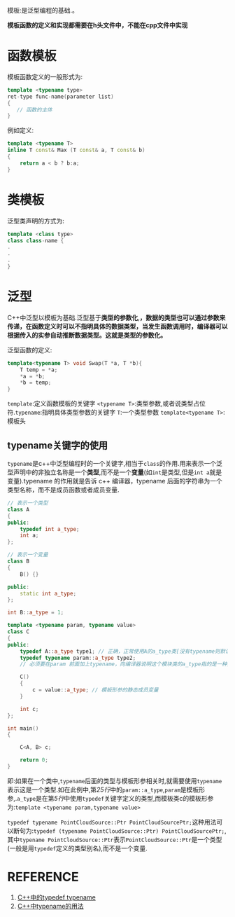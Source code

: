模板:是泛型编程的基础.。



**模板函数的定义和实现都需要在h头文件中，不能在cpp文件中实现**

# 函数模板

模板函数定义的一般形式为:

```c++
template <typename type>
ret-type func-name(parameter list)
{
   // 函数的主体
}
```

例如定义:

``` c++
template <typename T> 
inline T const& Max (T const& a, T const& b) 
{ 
    return a < b ? b:a; 
} 
```

# 类模板

泛型类声明的方式为:

``` c++
template <class type> 
class class-name {
.
.
.
}
```

# 泛型

C++中泛型以模板为基础.泛型基于**类型的参数化**,**，数据的类型也可以通过参数来传递，在函数定义时可以不指明具体的数据类型，当发生函数调用时，编译器可以根据传入的实参自动推断数据类型。这就是类型的参数化。**

泛型函数的定义:
``` c++
template<typename T> void Swap(T *a, T *b){
    T temp = *a;
    *a = *b;
    *b = temp;
}
```
`template`:定义函数模板的关键字
`<typename T>`:类型参数,或者说类型占位符.`typename`:指明具体类型参数的关键字
`T`:一个类型参数
`template<typename T>`:模板头

## typename关键字的使用

`typename`是c++中泛型编程时的一个关键字,相当于`class`的作用.用来表示一个泛型声明中的非独立名称是一个**类型**,而不是一个**变量**(如`int`是类型,但是`int a`就是变量).typename 的作用就是告诉 c++ 编译器，typename 后面的字符串为一个类型名称，而不是成员函数或者成员变量.

``` c++
// 表示一个类型
class A
{
public:
    typedef int a_type;
    int a;
};

// 表示一个变量
class B
{
    B() {}

public:
    static int a_type;
};

int B::a_type = 1;

template <typename param, typename value>
class C
{
public:
    typedef A::a_type type1; // 正确，正常使用A的a_type类[没有typename则默认表示是一个变量]
    typedef typename param::a_type type2;
    // 必须要在param 前面加上typename，向编译器说明这个模块类的a_type指的是一种类型

    C()
    {
        c = value::a_type; // 模板形参的静态成员变量
    }

    int c;
};

int main()
{

    C<A, B> c;

    return 0;
}
```

即:如果在一个类中,`typename`后面的类型与模板形参相关时,就需要使用`typename`表示这是一个类型.如在此例中,第*25行*中的`param::a_type`,`param`是模板形参,.`a_type`是在第*5行*中使用`typedef`关键字定义的类型,而模板类c的模板形参为:`template <typename param,typename value>`

`typedef typename PointCloudSource::Ptr PointCloudSourcePtr;`这种用法可以断句为:`typedef (typename PointCloudSource::Ptr) PointCloudSourcePtr;`,其中`typename PointCloudSource::Ptr`表示`PointCloudSource::Ptr`是一个类型(一般是用`typedef`定义的类型别名),而不是一个变量.

# REFERENCE

1. [C++中的typedef typename](https://zhuanlan.zhihu.com/p/106198289)
2. [C++中typename的用法](https://cloud.tencent.com/developer/article/1805454)